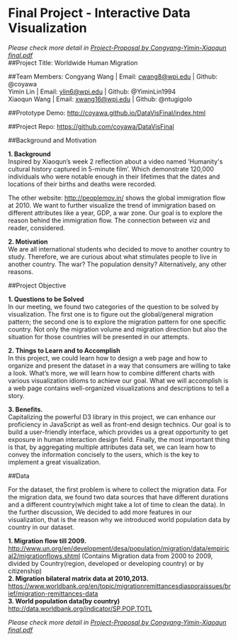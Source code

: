 Final Project - Interactive Data Visualization  
===
*Please check more detail in [Project-Proposal by Congyang-Yimin-Xiaoqun final.pdf](https://github.com/coyawa/DataVisFinal/blob/master/Project-Proposal%20by%20Congyang-Yimin-Xiaoqun%20final.pdf)*                        
##Project Title: 
Worldwide Human Migration  

##Team Members:
Congyang Wang | Email: cwang8@wpi.edu   | Github: @coyawa  
Yimin Lin             | Email: ylin6@wpi.edu        | Github: @YiminLin1994  
Xiaoqun Wang    | Email: xwang16@wpi.edu  | Github: @ntugigolo  

##Prototype Demo:
http://coyawa.github.io/DataVisFinal/index.html  

##Project Repo:
https://github.com/coyawa/DataVisFinal  

##Background and Motivation

**1. Background**  
Inspired by Xiaoqun’s week 2 reflection about a video named ‘Humanity's cultural history captured in 5-minute film’. Which demonstrate 120,000 individuals who were notable enough in their lifetimes that the dates and locations of their births and deaths were recorded.   

The other website: http://peoplemov.in/ shows the global immigration flow at 2010. We want to further visualize the trend of immigration based on different attributes like a year, GDP, a war zone. Our goal is to explore the reason behind the immigration flow. The connection between viz and reader, considered.  

**2. Motivation**  
We are all international students who decided to move to another country to study. Therefore, we are curious about what stimulates people to live in another country. The war? The population density? Alternatively, any other reasons.  

##Project Objective

**1. Questions to be Solved**  
In our meeting, we found two categories of the question to be solved by visualization. The first one is to figure out the global/general migration pattern; the second one is to explore the migration pattern for one specific country. Not only the migration volume and migration direction but also the situation for those countries will be presented in our attempts.  

**2. Things to Learn and to Accomplish**  
In this project, we could learn how to design a web page and how to organize and present the dataset in a way that consumers are willing to take a look. What’s more, we will learn how to combine different charts with various visualization idioms to achieve our goal. What we will accomplish is a web page contains well-organized visualizations and descriptions to tell a story.  

**3. Benefits.**  
Capitalizing the powerful D3 library in this project, we can enhance our proficiency in JavaScript as well as front-end design technics. Our goal is to build a user-friendly  interface, which provides us a great opportunity to get exposure in human interaction design field. Finally, the most important thing is that, by aggregating multiple attributes data set, we can learn how to convey the information concisely to the users, which is the key to implement a great visualization.  

##Data

For the dataset, the first problem is where to collect the migration data. For the migration data, we found two data sources that have different durations and a different country(which might take a lot of time to clean the data). In the further discussion, We decided to add more features in our visualization, that is the reason why we introduced world population data by country in our dataset.  

**1. Migration flow till 2009.**  
http://www.un.org/en/development/desa/population/migration/data/empirical2/migrationflows.shtml (Contains Migration data from 2000 to 2009, divided by Country(region, developed or developing country) or by citizenship)  
**2. Migration bilateral matrix data at 2010,2013.**  
https://www.worldbank.org/en/topic/migrationremittancesdiasporaissues/brief/migration-remittances-data  
**3. World population data(by country)**  
http://data.worldbank.org/indicator/SP.POP.TOTL   

*Please check more detail in [Project-Proposal by Congyang-Yimin-Xiaoqun final.pdf](https://github.com/coyawa/DataVisFinal/blob/master/Project-Proposal%20by%20Congyang-Yimin-Xiaoqun%20final.pdf)* 



